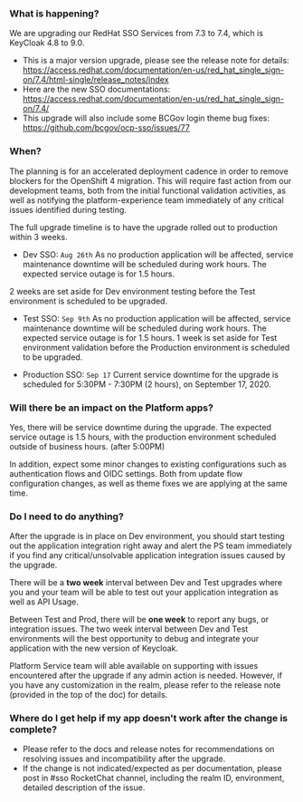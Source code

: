 
### What is happening?

We are upgrading our RedHat SSO Services from 7.3 to 7.4, which is KeyCloak 4.8 to 9.0.
- This is a major version upgrade, please see the release note for details: https://access.redhat.com/documentation/en-us/red_hat_single_sign-on/7.4/html-single/release_notes/index
- Here are the new SSO documentations: https://access.redhat.com/documentation/en-us/red_hat_single_sign-on/7.4/
- This upgrade will also include some BCGov login theme bug fixes: https://github.com/bcgov/ocp-sso/issues/77


### When?

The planning is for an accelerated deployment cadence in order to remove blockers for the OpenShift 4 migration.  This will require fast action from our development teams, both from the initial functional validation activities, as well as notifying the platform-experience team immediately of any critical issues identified during testing.

The full upgrade timeline is to have the upgrade rolled out to production within 3 weeks.

- Dev SSO: `Aug 26th`
As no production application will be affected, service maintenance downtime will be scheduled during work hours.  The expected service outage is for 1.5 hours.

2 weeks are set aside for Dev environment testing before the Test environment is scheduled to be upgraded.

- Test SSO: `Sep 9th`
As no production application will be affected, service maintenance downtime will be scheduled during work hours.  The expected service outage is for 1.5 hours.
1 week is set aside for Test environment validation before the Production environment is scheduled to be upgraded.

- Production SSO: `Sep 17`
Current service downtime for the upgrade is scheduled for 5:30PM - 7:30PM (2 hours), on September 17, 2020.


### Will there be an impact on the Platform apps?

Yes, there will be service downtime during the upgrade.  The expected service outage is 1.5 hours, with the production environment scheduled outside of business hours. (after 5:00PM)

In addition, expect some minor changes to existing configurations such as authentication flows and OIDC settings.  Both from update flow configuration changes, as well as theme fixes we are applying at the same time.


### Do I need to do anything?

After the upgrade is in place on Dev environment, you should start testing out the application integration right away and alert the PS team immediately if you find any critical/unsolvable application integration issues caused by the upgrade.

There will be a __two week__ interval between Dev and Test upgrades where you and your team will be able to test out your application integration as well as API Usage. 

Between Test and Prod, there will be __one week__ to report any bugs, or integration issues. The two week interval between Dev and Test environments will the best opportunity to debug and integrate your application with the new version of Keycloak.

Platform Service team will able available on supporting with issues encountered after the upgrade if any admin action is needed. However, if you have any customization in the realm, please refer to the release note (provided in the top of the doc) for details.


### Where do I get help if my app doesn't work after the change is complete?

- Please refer to the docs and release notes for recommendations on resolving issues and incompatibility after the upgrade.
- If the change is not indicated/expected as per documentation, please post in #sso RocketChat channel, including the realm ID, environment, detailed description of the issue.
